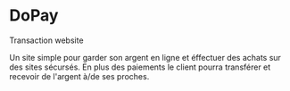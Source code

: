 # DoPay
Transaction website

Un site simple pour garder son argent en ligne et éffectuer des achats sur des sites sécursés. En plus des paiements le client pourra transférer et recevoir de l'argent à/de ses proches. 
